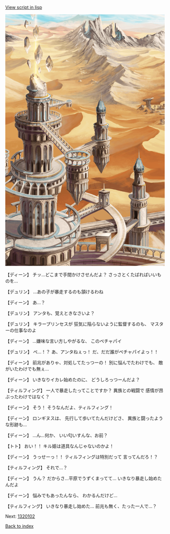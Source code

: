 [View script in lisp](../scripts/1320101.txt)

![desert_hill.png](../images/backgrounds/desert_hill.png)

【ディーン】
チッ…どこまで手間かけさせんだよ？
さっさとくたばればいいものを…

【デュリン】
…あの子が暴走するのも頷けるわね

【ディーン】
あ…？

【デュリン】
アンタも、覚えときなさいよ？

【デュリン】
キラープリンセスが
狂気に陥らないように監督するのも、
マスターの仕事なのよ

【ディーン】
…嫌味な言い方しやがるな、
このペチャパイ

【デュリン】
ぺ…！？
あ、アンタねぇっ！
だ、だだ誰がペチャパイよっ！！

【ディーン】
前兆がありゃ、対処してたっつーの！
別に悩んでたわけでも、
敵がいたわけでも無ぇ…

【ディーン】
いきなりイカレ始めたのに、
どうしろっつーんだよ？

【ティルフィング】
一人で暴走したってことですか？
異族との戦闘で
感情が昂ぶったわけではなく？

【ディーン】
そう！
そうなんだよ、ティルフィング！

【ディーン】
ロンギヌスは、
先行して歩いてたんだけどさ、
異族と闘ったような形跡も…

【ディーン】
…ん…何か、
いい匂いすんな、お前？

【トト】
おい！！
キル姫は道具なんじゃないのかよ！

【ディーン】
うっせーっ！！
ティルフィングは特別だって
言ってんだろ！？

【ティルフィング】
それで…？

【ディーン】
うん？
だからさ…平原でうずくまってて…
いきなり暴走し始めたんだよ

【ディーン】
悩みでもあったんなら、
わかるんだけど…

【ティルフィング】
いきなり暴走し始めた…
前兆も無く、たった一人で…？

Next: [1320102](1320102.md)

[Back to index](index.md)
